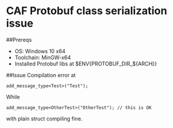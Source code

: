 # CAF Protobuf class serialization issue

##Prereqs
* OS: Windows 10 x64
* Toolchain: MinGW-x64
* Installed Protobuf libs at $ENV{PROTOBUF_DIR_${ARCH}}

##Issue
Compilation error at 
```
add_message_type<Test>("Test");
```
While
```
add_message_type<OtherTest>("OtherTest"); // this is OK
```
with plain struct compiling fine.

